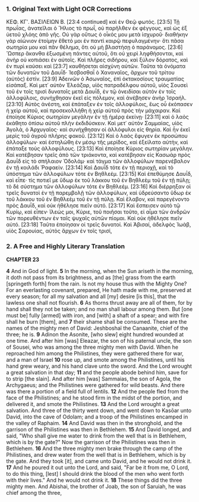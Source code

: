 ### 1. Original Text with Light OCR Corrections

ΚΕΦ. ΚΓʹ. ΒΑΣΙΛΕΙΩΝ Β.
[23:4 continued] καὶ ἐν Θεῷ φωτός.
[23:5] Τῇ πρωΐας, ἀνατεῖλαι ὁ Ἥλιος τὸ πρωΐ, οὐ παρῆλθεν ἐκ φέγγους, καὶ ὡς ἐξ ὑετοῦ χλόης ἀπὸ γῆς. Οὐ γὰρ οὕτως ὁ οἶκός μου μετὰ ἰσχυροῦ· διαθήκην γὰρ αἰώνιον ἑτοίμην ἔθετό μοι ἐν παντὶ καιρῷ πεφυλαγμένην· ὅτι πᾶσα σωτηρία μου καὶ πᾶν θέλημα, ὅτι οὐ μὴ βλαστήσῃ ὁ παράνομος.
[23:6] Ὥσπερ ἄκανθα ἐξωσμένη πάντες αὐτοῦ, ὅτι οὐ χειρὶ ληφθήσονται, καὶ ἀνὴρ οὐ κοπιάσει ἐν αὐτοῖς. Καὶ πλῆρες σιδήρου, καὶ ξύλον δόρατος, καὶ ἐν πυρὶ καύσει καὶ
[23:7] καυθήσεται αἰσχύνη αὐτῶν. Ταῦτα τὰ ὀνόματα τῶν δυνατῶν τοῦ Δαυΐδ· Ἰεσβοσθαΐ ὁ Χαναναῖος, ἄρχων τοῦ τρίτου (αὐτὸς) ἐστίν.
[23:9] Ἀδεινῶν ὁ Ἀσωναῖος, ἐπὶ ὀκτακοσίους τραυματίας εἰσάπαξ. Καὶ μετ᾿ αὐτὸν Ἐλεάζαρ, υἱὸς πατραδέλφου αὐτοῦ, υἱὸς Σουσεὶ τοῦ ἐν τοῖς τρισὶ δυνατοῖς μετὰ Δαυΐδ, ἐν τῷ ὀνειδίσαι αὐτὸν ἐν τοῖς ἀλλοφύλοις, συνήχθησαν ἐκεῖ εἰς πόλεμον, καὶ ἀνέβησεν ἀνὴρ Ἰσραήλ.
[23:10] Αὐτὸς ἀνέστη, καὶ ἐπάταξεν ἐν τοῖς ἀλλοφύλοις, ἕως οὗ ἐκόπασεν ἡ χεὶρ αὐτοῦ, καὶ προσεκολλήθη ἡ χεὶρ αὐτοῦ πρὸς τὴν μάχαιραν. Καὶ ἐποίησε Κύριος σωτηρίαν μεγάλην ἐν τῇ ἡμέρᾳ ἐκείνῃ·
[23:11] καὶ ὁ λαὸς ἐκάθητο ὀπίσω αὐτοῦ πλὴν ἐκδιδύσκειν. Καὶ μετ᾿ αὐτὸν Σαμμαίας, υἱὸς Ἀγολὰ, ὁ Ἀρχυγαῖος· καὶ συνήχθησαν οἱ ἀλλόφυλοι εἰς θηρία. Καὶ ἦν ἐκεῖ μερὶς τοῦ ἀγροῦ πλήρης φακοῦ.
[23:12] Καὶ ὁ λαὸς ἔφυγεν ἐκ προσώπου ἀλλοφύλων· καὶ ἐστηλώθη ἐν μέσῳ τῆς μερίδος, καὶ ἐξείλατο αὐτὴν, καὶ ἐπάταξε τοὺς ἀλλοφύλους.
[23:13] Καὶ ἐποίησε Κύριος σωτηρίαν μεγάλην. Καὶ κατέβησαν τρεῖς ἀπὸ τῶν τριάκοντα, καὶ κατέβησαν εἰς Κασωὰρ πρὸς Δαυΐδ εἰς τὸ σπήλαιον Ὀδολάμ· καὶ τάγμα τῶν ἀλλοφύλων παρενέβαλον ἐν τῇ κοιλάδι Ῥαφαείν.
[23:14] Καὶ Δαυΐδ τότε ἐν τῇ περιοχῇ, καὶ τὸ ὑπόστημα τῶν ἀλλοφύλων τότε ἐν Βηθλεέμ.
[23:15] Καὶ ἐπεθύμησε Δαυΐδ, καὶ εἶπε· τίς ποτιεῖ με ὕδωρ ἐκ τοῦ λάκκου τοῦ ἐν Βηθλεὲμ τοῦ ἐν τῇ πύλῃ; τὸ δὲ σύστημα τῶν ἀλλοφύλων τότε ἐν Βηθλεέμ.
[23:16] Καὶ διέρρηξαν οἱ τρεῖς δυνατοὶ ἐν τῇ παρεμβολῇ τῶν ἀλλοφύλων, καὶ ὑδρεύσαντο ὕδωρ ἐκ τοῦ λάκκου τοῦ ἐν Βηθλεὲμ τοῦ ἐν τῇ πύλῃ. Καὶ ἔλαβον, καὶ παρεγένοντο πρὸς Δαυΐδ, καὶ οὐκ ἠθέλησε πιεῖν αὐτό.
[23:17] Καὶ ἔσπεισεν αὐτὸ τῷ Κυρίῳ, καὶ εἶπεν· ἵλεώς μοι, Κύριε, τοῦ ποιῆσαι τοῦτο, εἰ αἷμα τῶν ἀνδρῶν τῶν πορευθέντων ἐν ταῖς ψυχαῖς αὐτῶν πίομαι. Καὶ οὐκ ἠθέλησε πιεῖν αὐτό.
[23:18] Ταῦτα ἐποίησαν οἱ τρεῖς δυνατοί. Καὶ Ἀβισαί, ἀδελφὸς Ἰωὰβ, υἱὸς Σαρουίας, αὐτὸς ἄρχων ἐν τοῖς τρισί,

### 2. A Free and Highly Literary Translation

**CHAPTER 23**

**4** And in God of light.
**5** In the morning, when the Sun ariseth in the morning, it doth not pass from its brightness, and as [the] grass from the earth [springeth forth] from the rain. Is not my house thus with the Mighty One? For an everlasting covenant, prepared, He hath made with me, preserved at every season; for all my salvation and all [my] desire [is this], that the lawless one shall not flourish.
**6** As thorns thrust away are all of them, for by hand shall they not be taken; and no man shall labour among them. But [one must be] fully [armed] with iron, and [with] a shaft of a spear; and with fire shall he burn [them], and
**7** their shame shall be consumed. These are the names of the mighty men of David: Jeshboshaï the Canaanite, chief of the three; he is.
**9** Adinon the Asonite, [who slew] eight hundred wounded at one time. And after him [was] Eleazar, the son of his paternal uncle, the son of Sousei, who was among the three mighty men with David. When he reproached him among the Philistines, they were gathered there for war, and a man of Israel
**10** rose up, and smote among the Philistines, until his hand grew weary, and his hand clave unto the sword. And the Lord wrought a great salvation in that day;
**11** and the people abode behind him, save for to strip [the slain]. And after him [was] Sammaias, the son of Agola, the Archygaeus; and the Philistines were gathered for wild beasts. And there was there a portion of a field full of lentils.
**12** And the people fled from the face of the Philistines; and he stood firm in the midst of the portion, and delivered it, and smote the Philistines.
**13** And the Lord wrought a great salvation. And three of the thirty went down, and went down to Kasōar unto David, into the cave of Odolam; and a troop of the Philistines encamped in the valley of Raphaim.
**14** And David was then in the stronghold, and the garrison of the Philistines was then in Bethlehem.
**15** And David longed, and said, "Who shall give me water to drink from the well that is in Bethlehem, which is by the gate?" Now the garrison of the Philistines was then in Bethlehem.
**16** And the three mighty men brake through the camp of the Philistines, and drew water from the well that is in Bethlehem, which is by the gate. And they took [it], and came unto David, and he would not drink it.
**17** And he poured it out unto the Lord, and said, "Far be it from me, O Lord, to do this thing, [lest] I should drink the blood of the men who went forth with their lives." And he would not drink it.
**18** These things did the three mighty men. And Abishai, the brother of Joab, the son of Saruiah, he was chief among the three,